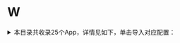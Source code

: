 # W
<details>
<summary>
本目录共收录25个App，详情见如下，单击导入对应配置：
</summary>

- [WPSOffice](https://quantumult.app/x/open-app/add-resource?remote-resource=%7B%22rewrite_remote%22%3A%20%5B%22https%3A%2F%2Fraw.githubusercontent.com%2Fzirawell%2FR-Store%2Fmain%2FRule%2FQuanX%2FAdblock%2FApp%2FW%2FWPSOffice%2Frewrite%2Fwps.conf%2C%20tag%3DWPSOffice%22%5D%7D)
- [WiFi万能钥匙](https://quantumult.app/x/open-app/add-resource?remote-resource=%7B%22rewrite_remote%22%3A%20%5B%22https%3A%2F%2Fraw.githubusercontent.com%2Fzirawell%2FR-Store%2Fmain%2FRule%2FQuanX%2FAdblock%2FApp%2FW%2FWiFi%E4%B8%87%E8%83%BD%E9%92%A5%E5%8C%99%2Frewrite%2Fwifi188.conf%2C%20tag%3DWiFi%E4%B8%87%E8%83%BD%E9%92%A5%E5%8C%99%22%5D%7D)
- [万词王](https://quantumult.app/x/open-app/add-resource?remote-resource=%7B%22rewrite_remote%22%3A%20%5B%22https%3A%2F%2Fraw.githubusercontent.com%2Fzirawell%2FR-Store%2Fmain%2FRule%2FQuanX%2FAdblock%2FApp%2FW%2F%E4%B8%87%E8%AF%8D%E7%8E%8B%2Frewrite%2Fwanciwang.conf%2C%20tag%3D%E4%B8%87%E8%AF%8D%E7%8E%8B%22%5D%7D)
- [五菱汽车](https://quantumult.app/x/open-app/add-resource?remote-resource=%7B%22rewrite_remote%22%3A%20%5B%22https%3A%2F%2Fraw.githubusercontent.com%2Fzirawell%2FR-Store%2Fmain%2FRule%2FQuanX%2FAdblock%2FApp%2FW%2F%E4%BA%94%E8%8F%B1%E6%B1%BD%E8%BD%A6%2Frewrite%2F00bang.conf%2C%20tag%3D%E4%BA%94%E8%8F%B1%E6%B1%BD%E8%BD%A6%22%5D%7D)
- [唯品会](https://quantumult.app/x/open-app/add-resource?remote-resource=%7B%22rewrite_remote%22%3A%20%5B%22https%3A%2F%2Fraw.githubusercontent.com%2Fzirawell%2FR-Store%2Fmain%2FRule%2FQuanX%2FAdblock%2FApp%2FW%2F%E5%94%AF%E5%93%81%E4%BC%9A%2Frewrite%2Fvipshop.conf%2C%20tag%3D%E5%94%AF%E5%93%81%E4%BC%9A%22%5D%7D)
- [威锋](https://quantumult.app/x/open-app/add-resource?remote-resource=%7B%22rewrite_remote%22%3A%20%5B%22https%3A%2F%2Fraw.githubusercontent.com%2Fzirawell%2FR-Store%2Fmain%2FRule%2FQuanX%2FAdblock%2FApp%2FW%2F%E5%A8%81%E9%94%8B%2Frewrite%2Fwf.conf%2C%20tag%3D%E5%A8%81%E9%94%8B%22%5D%7D)
- [完美世界电竞](https://quantumult.app/x/open-app/add-resource?remote-resource=%7B%22rewrite_remote%22%3A%20%5B%22https%3A%2F%2Fraw.githubusercontent.com%2Fzirawell%2FR-Store%2Fmain%2FRule%2FQuanX%2FAdblock%2FApp%2FW%2F%E5%AE%8C%E7%BE%8E%E4%B8%96%E7%95%8C%E7%94%B5%E7%AB%9E%2Frewrite%2Fwmpvp.conf%2C%20tag%3D%E5%AE%8C%E7%BE%8E%E4%B8%96%E7%95%8C%E7%94%B5%E7%AB%9E%22%5D%7D)
- [微信](https://quantumult.app/x/open-app/add-resource?remote-resource=%7B%22filter_remote%22%3A%20%5B%22https%3A%2F%2Fraw.githubusercontent.com%2Fzirawell%2FR-Store%2Fmain%2FRule%2FQuanX%2FAdblock%2FApp%2FW%2F%E5%BE%AE%E4%BF%A1%2Ffilter%2Fwechat.list%2C%20tag%3D%E5%BE%AE%E4%BF%A1%22%5D%2C%22rewrite_remote%22%3A%20%5B%22https%3A%2F%2Fraw.githubusercontent.com%2Fzirawell%2FR-Store%2Fmain%2FRule%2FQuanX%2FAdblock%2FApp%2FW%2F%E5%BE%AE%E4%BF%A1%2Frewrite%2Fwechat.conf%2C%20tag%3D%E5%BE%AE%E4%BF%A1%22%5D%7D)
- [微医](https://quantumult.app/x/open-app/add-resource?remote-resource=%7B%22rewrite_remote%22%3A%20%5B%22https%3A%2F%2Fraw.githubusercontent.com%2Fzirawell%2FR-Store%2Fmain%2FRule%2FQuanX%2FAdblock%2FApp%2FW%2F%E5%BE%AE%E5%8C%BB%2Frewrite%2Fguahao.conf%2C%20tag%3D%E5%BE%AE%E5%8C%BB%22%5D%7D)
- [微博](https://quantumult.app/x/open-app/add-resource?remote-resource=%7B%22filter_remote%22%3A%20%5B%22https%3A%2F%2Fraw.githubusercontent.com%2Fzirawell%2FR-Store%2Fmain%2FRule%2FQuanX%2FAdblock%2FApp%2FW%2F%E5%BE%AE%E5%8D%9A%2Ffilter%2Fweibo.list%2C%20tag%3D%E5%BE%AE%E5%8D%9A%22%5D%2C%22rewrite_remote%22%3A%20%5B%22https%3A%2F%2Fraw.githubusercontent.com%2Fzirawell%2FR-Store%2Fmain%2FRule%2FQuanX%2FAdblock%2FApp%2FW%2F%E5%BE%AE%E5%8D%9A%2Frewrite%2Fweibo.conf%2C%20tag%3D%E5%BE%AE%E5%8D%9A%22%5D%7D)
- [微店](https://quantumult.app/x/open-app/add-resource?remote-resource=%7B%22rewrite_remote%22%3A%20%5B%22https%3A%2F%2Fraw.githubusercontent.com%2Fzirawell%2FR-Store%2Fmain%2FRule%2FQuanX%2FAdblock%2FApp%2FW%2F%E5%BE%AE%E5%BA%97%2Frewrite%2Fweidian.conf%2C%20tag%3D%E5%BE%AE%E5%BA%97%22%5D%7D)
- [我爱卡社区管家](https://quantumult.app/x/open-app/add-resource?remote-resource=%7B%22rewrite_remote%22%3A%20%5B%22https%3A%2F%2Fraw.githubusercontent.com%2Fzirawell%2FR-Store%2Fmain%2FRule%2FQuanX%2FAdblock%2FApp%2FW%2F%E6%88%91%E7%88%B1%E5%8D%A1%E7%A4%BE%E5%8C%BA%E7%AE%A1%E5%AE%B6%2Frewrite%2F51credit.conf%2C%20tag%3D%E6%88%91%E7%88%B1%E5%8D%A1%E7%A4%BE%E5%8C%BA%E7%AE%A1%E5%AE%B6%22%5D%7D)
- [挖财记账](https://quantumult.app/x/open-app/add-resource?remote-resource=%7B%22filter_remote%22%3A%20%5B%22https%3A%2F%2Fraw.githubusercontent.com%2Fzirawell%2FR-Store%2Fmain%2FRule%2FQuanX%2FAdblock%2FApp%2FW%2F%E6%8C%96%E8%B4%A2%E8%AE%B0%E8%B4%A6%2Ffilter%2Fwacai.list%2C%20tag%3D%E6%8C%96%E8%B4%A2%E8%AE%B0%E8%B4%A6%22%5D%2C%22rewrite_remote%22%3A%20%5B%22https%3A%2F%2Fraw.githubusercontent.com%2Fzirawell%2FR-Store%2Fmain%2FRule%2FQuanX%2FAdblock%2FApp%2FW%2F%E6%8C%96%E8%B4%A2%E8%AE%B0%E8%B4%A6%2Frewrite%2Fwacai.conf%2C%20tag%3D%E6%8C%96%E8%B4%A2%E8%AE%B0%E8%B4%A6%22%5D%7D)
- [无他相机](https://quantumult.app/x/open-app/add-resource?remote-resource=%7B%22rewrite_remote%22%3A%20%5B%22https%3A%2F%2Fraw.githubusercontent.com%2Fzirawell%2FR-Store%2Fmain%2FRule%2FQuanX%2FAdblock%2FApp%2FW%2F%E6%97%A0%E4%BB%96%E7%9B%B8%E6%9C%BA%2Frewrite%2Fwuta.conf%2C%20tag%3D%E6%97%A0%E4%BB%96%E7%9B%B8%E6%9C%BA%22%5D%7D)
- [无忧行](https://quantumult.app/x/open-app/add-resource?remote-resource=%7B%22rewrite_remote%22%3A%20%5B%22https%3A%2F%2Fraw.githubusercontent.com%2Fzirawell%2FR-Store%2Fmain%2FRule%2FQuanX%2FAdblock%2FApp%2FW%2F%E6%97%A0%E5%BF%A7%E8%A1%8C%2Frewrite%2Fjegotrip.conf%2C%20tag%3D%E6%97%A0%E5%BF%A7%E8%A1%8C%22%5D%7D)
- [网上国网](https://quantumult.app/x/open-app/add-resource?remote-resource=%7B%22filter_remote%22%3A%20%5B%22https%3A%2F%2Fraw.githubusercontent.com%2Fzirawell%2FR-Store%2Fmain%2FRule%2FQuanX%2FAdblock%2FApp%2FW%2F%E7%BD%91%E4%B8%8A%E5%9B%BD%E7%BD%91%2Ffilter%2Fsgcc.list%2C%20tag%3D%E7%BD%91%E4%B8%8A%E5%9B%BD%E7%BD%91%22%5D%2C%22rewrite_remote%22%3A%20%5B%22https%3A%2F%2Fraw.githubusercontent.com%2Fzirawell%2FR-Store%2Fmain%2FRule%2FQuanX%2FAdblock%2FApp%2FW%2F%E7%BD%91%E4%B8%8A%E5%9B%BD%E7%BD%91%2Frewrite%2Fsgcc.conf%2C%20tag%3D%E7%BD%91%E4%B8%8A%E5%9B%BD%E7%BD%91%22%5D%7D)
- [网易Lofter](https://quantumult.app/x/open-app/add-resource?remote-resource=%7B%22filter_remote%22%3A%20%5B%22https%3A%2F%2Fraw.githubusercontent.com%2Fzirawell%2FR-Store%2Fmain%2FRule%2FQuanX%2FAdblock%2FApp%2FW%2F%E7%BD%91%E6%98%93Lofter%2Ffilter%2Flofter.list%2C%20tag%3D%E7%BD%91%E6%98%93Lofter%22%5D%2C%22rewrite_remote%22%3A%20%5B%22https%3A%2F%2Fraw.githubusercontent.com%2Fzirawell%2FR-Store%2Fmain%2FRule%2FQuanX%2FAdblock%2FApp%2FW%2F%E7%BD%91%E6%98%93Lofter%2Frewrite%2Flofter.conf%2C%20tag%3D%E7%BD%91%E6%98%93Lofter%22%5D%7D)
- [网易严选](https://quantumult.app/x/open-app/add-resource?remote-resource=%7B%22rewrite_remote%22%3A%20%5B%22https%3A%2F%2Fraw.githubusercontent.com%2Fzirawell%2FR-Store%2Fmain%2FRule%2FQuanX%2FAdblock%2FApp%2FW%2F%E7%BD%91%E6%98%93%E4%B8%A5%E9%80%89%2Frewrite%2F163yanxuan.conf%2C%20tag%3D%E7%BD%91%E6%98%93%E4%B8%A5%E9%80%89%22%5D%7D)
- [网易云音乐](https://quantumult.app/x/open-app/add-resource?remote-resource=%7B%22filter_remote%22%3A%20%5B%22https%3A%2F%2Fraw.githubusercontent.com%2Fzirawell%2FR-Store%2Fmain%2FRule%2FQuanX%2FAdblock%2FApp%2FW%2F%E7%BD%91%E6%98%93%E4%BA%91%E9%9F%B3%E4%B9%90%2Ffilter%2F163music.list%2C%20tag%3D%E7%BD%91%E6%98%93%E4%BA%91%E9%9F%B3%E4%B9%90%22%5D%2C%22rewrite_remote%22%3A%20%5B%22https%3A%2F%2Fraw.githubusercontent.com%2Fzirawell%2FR-Store%2Fmain%2FRule%2FQuanX%2FAdblock%2FApp%2FW%2F%E7%BD%91%E6%98%93%E4%BA%91%E9%9F%B3%E4%B9%90%2Frewrite%2F163music.conf%2C%20tag%3D%E7%BD%91%E6%98%93%E4%BA%91%E9%9F%B3%E4%B9%90%22%5D%7D)
- [网易大神](https://quantumult.app/x/open-app/add-resource?remote-resource=%7B%22rewrite_remote%22%3A%20%5B%22https%3A%2F%2Fraw.githubusercontent.com%2Fzirawell%2FR-Store%2Fmain%2FRule%2FQuanX%2FAdblock%2FApp%2FW%2F%E7%BD%91%E6%98%93%E5%A4%A7%E7%A5%9E%2Frewrite%2F163god.conf%2C%20tag%3D%E7%BD%91%E6%98%93%E5%A4%A7%E7%A5%9E%22%5D%7D)
- [网易新闻](https://quantumult.app/x/open-app/add-resource?remote-resource=%7B%22rewrite_remote%22%3A%20%5B%22https%3A%2F%2Fraw.githubusercontent.com%2Fzirawell%2FR-Store%2Fmain%2FRule%2FQuanX%2FAdblock%2FApp%2FW%2F%E7%BD%91%E6%98%93%E6%96%B0%E9%97%BB%2Frewrite%2F163news.conf%2C%20tag%3D%E7%BD%91%E6%98%93%E6%96%B0%E9%97%BB%22%5D%7D)
- [网易有道词典](https://quantumult.app/x/open-app/add-resource?remote-resource=%7B%22filter_remote%22%3A%20%5B%22https%3A%2F%2Fraw.githubusercontent.com%2Fzirawell%2FR-Store%2Fmain%2FRule%2FQuanX%2FAdblock%2FApp%2FW%2F%E7%BD%91%E6%98%93%E6%9C%89%E9%81%93%E8%AF%8D%E5%85%B8%2Ffilter%2F163youdao.list%2C%20tag%3D%E7%BD%91%E6%98%93%E6%9C%89%E9%81%93%E8%AF%8D%E5%85%B8%22%5D%2C%22rewrite_remote%22%3A%20%5B%22https%3A%2F%2Fraw.githubusercontent.com%2Fzirawell%2FR-Store%2Fmain%2FRule%2FQuanX%2FAdblock%2FApp%2FW%2F%E7%BD%91%E6%98%93%E6%9C%89%E9%81%93%E8%AF%8D%E5%85%B8%2Frewrite%2F163youdao.conf%2C%20tag%3D%E7%BD%91%E6%98%93%E6%9C%89%E9%81%93%E8%AF%8D%E5%85%B8%22%5D%7D)
- [网易蜗牛读书](https://quantumult.app/x/open-app/add-resource?remote-resource=%7B%22rewrite_remote%22%3A%20%5B%22https%3A%2F%2Fraw.githubusercontent.com%2Fzirawell%2FR-Store%2Fmain%2FRule%2FQuanX%2FAdblock%2FApp%2FW%2F%E7%BD%91%E6%98%93%E8%9C%97%E7%89%9B%E8%AF%BB%E4%B9%A6%2Frewrite%2F163woniu.conf%2C%20tag%3D%E7%BD%91%E6%98%93%E8%9C%97%E7%89%9B%E8%AF%BB%E4%B9%A6%22%5D%7D)
- [网易邮箱大师](https://quantumult.app/x/open-app/add-resource?remote-resource=%7B%22rewrite_remote%22%3A%20%5B%22https%3A%2F%2Fraw.githubusercontent.com%2Fzirawell%2FR-Store%2Fmain%2FRule%2FQuanX%2FAdblock%2FApp%2FW%2F%E7%BD%91%E6%98%93%E9%82%AE%E7%AE%B1%E5%A4%A7%E5%B8%88%2Frewrite%2F163mail.conf%2C%20tag%3D%E7%BD%91%E6%98%93%E9%82%AE%E7%AE%B1%E5%A4%A7%E5%B8%88%22%5D%7D)
- [蜗牛睡眠](https://quantumult.app/x/open-app/add-resource?remote-resource=%7B%22rewrite_remote%22%3A%20%5B%22https%3A%2F%2Fraw.githubusercontent.com%2Fzirawell%2FR-Store%2Fmain%2FRule%2FQuanX%2FAdblock%2FApp%2FW%2F%E8%9C%97%E7%89%9B%E7%9D%A1%E7%9C%A0%2Frewrite%2Fsnailsleep.conf%2C%20tag%3D%E8%9C%97%E7%89%9B%E7%9D%A1%E7%9C%A0%22%5D%7D)

</details>
